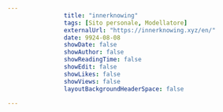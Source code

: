 ---
                title: "innerknowing"
                tags: [Sito personale, Modellatore]
                externalUrl: "https://innerknowing.xyz/en/"
                date: 9924-08-08
                showDate: false
                showAuthor: false
                showReadingTime: false
                showEdit: false
                showLikes: false
                showViews: false
                layoutBackgroundHeaderSpace: false
                ---

